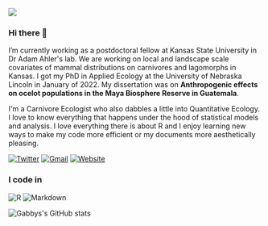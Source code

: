 ![](http://ForTheBadge.com/images/badges/built-with-science.svg)

### Hi there 👋

I’m currently working as a postdoctoral fellow at Kansas State University in Dr Adam Ahler's lab. We are working on local and landscape scale covariates of mammal distributions on carnivores and lagomorphs in Kansas. I got my PhD in Applied Ecology at the University of Nebraska Lincoln in January of 2022. My dissertation was on **Anthropogenic effects on ocelot populations in the Maya Biosphere Reserve in Guatemala**. 

I'm a Carnivore Ecologist who also dabbles a little into Quantitative Ecology. I love to know everything that happens under the hood of statistical models and analysis. I love everything there is about R and I enjoy learning new ways to make my code more efficient or my documents more aesthetically pleasing. 

<!-- Actual text -->

[![Twitter][1.2]][1]
[![Gmail][1.3]][2]
[![Website][1.4]][3]

<!-- Icons -->

[1.2]: https://img.shields.io/badge/Twitter-1DA1F2?style=for-the-badge&logo=twitter&logoColor=white (twitter icon)

[1.3]: https://img.shields.io/badge/Gmail-c14438?style=for-the-badge&logo=Gmail&logoColor=white (mailto:gabriella.palomo@gmail.com)

[1.4]: https://img.shields.io/badge/website-gabspalomo.github.io-blue?style=for-the-badge&logo=appveyor (website)

<!-- Links to your social media accounts -->

[1]: https://twitter.com/GabbsPalomo
[2]: mailto:gabriella.palomo@gmail.com
[3]: http://gabspalomo.github.io 

### I code in

![R](https://img.shields.io/badge/R-276DC3?style=for-the-badge&logo=r&logoColor=white) ![Markdown](https://img.shields.io/badge/Markdown-000000?style=for-the-badge&logo=markdown&logoColor=white) 

![Gabbys's GitHub stats](https://github-readme-stats.vercel.app/api?username=GabsPalomo&show_icons=true&theme=default)
